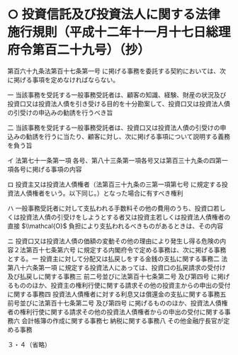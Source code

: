 # ○ 投資信託及び投資法人に関する法律施行規則（平成十二年十一月十七日総理府令第百二十九号）（抄）

第百六十九条法第百十七条第一号 に掲げる事務を委託する契約においては、次に掲げる事項を定めなければならない。

一 当該事務を受託する一般事務受託者は、顧客の知識、経験、財産の状況及び投資口又は投資法人債を引き受ける目的を十分勘案して、投資口又は投資法人債の引受けの申込みの勧誘を行うべき旨

二 当該事務を受託する一般事務受託者は、投資口又は投資法人債の引受けの申込みの勧誘を行うに当たり、顧客に対し、次に掲げる事項について説明する義務を負う旨

イ 法第七十一条第一項 各号、第八十三条第一項各号又は第百三十九条の四第一項各号に掲げる事項の内容

ロ 投資主又は投資法人債権者（法第百三十九条の三第一項第七号 に規定する投資法人債権者をいう。以下同じ。）となった場合に有すべき権利

ハ 一般事務受託者に対して支払われる手数料その他の費用のうち、投資口若しくは投資法人債の引受けをしようとする者又は投資主若しくは投資法人債権者の直接 $\\mathcal{O}$ 負担により支払われるべきものがあるときは、その内容

ニ 投資口又は投資法人債の価額の変動その他の理由により発生し得る危険の内容２法第百十七条第六号 に規定する内閣府令で定める事務は、次に掲げる事務とする。一 投資主に対して分配又は払戻しをする金銭の支払に関する事務二 法第八十六条第一項 に規定する投資法人にあっては、投資口の払戻請求の受付け及び払戻しに関する事務三 前二号並びに法第百十七条第二号 及び第四号 に掲げるもののほか、投資主の権利行使に関する請求その他の投資主からの申出の受付に関する事務四 投資法人債権者に対する利息又は償還金の支払に関する事務五 前号並びに法第百十七条第二号 及び第四号 に掲げるもののほか、投資法人債権者の権利行使に関する請求その他の投資法人債権者からの申出の受付に関する事務六 会計帳簿の作成に関する事務七 納税に関する事務八 その他金融庁長官が定める事務

３・４（省略）